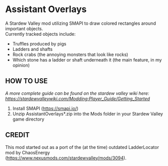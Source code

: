 # Assistant Overlays #
A Stardew Valley mod utilizing SMAPI to draw colored rectangles around important objects.  
Currently tracked objects include:
* Truffles produced by pigs
* Ladders and shafts
* Rock crabs (the annoying monsters that look like rocks)
* Which stone has a ladder or shaft underneath it (the main feature, in my opinion)

## HOW TO USE ##
*A more complete guide can be found on the stardew valley wiki here: https://stardewvalleywiki.com/Modding:Player_Guide/Getting_Started*
1. Install SMAPI (https://smapi.io/)
2. Unzip AssistantOverlays*.zip into the Mods folder in your Stardew Valley game directory

## CREDIT ##
This mod started out as a port of the (at the time) outdated LadderLocator mod by ChaosEnergy (https://www.nexusmods.com/stardewvalley/mods/3094).